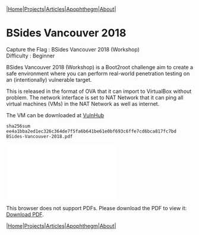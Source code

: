 |[Home](/README.md)|[Projects](/projects.md)|[Articles](/articles.md)|[Apophthegm](/apophthegm.md)|[About](/about.md)|

# **BSides Vancouver 2018**

Capture the Flag : BSides Vancouver 2018 (Workshop)  
Difficulty : Beginner  

BSides Vancouver 2018 (Workshop) is a Boot2root challenge aim to create a safe environment where you can perform real-world penetration testing on an (intentionally) vulnerable target.

This is released in the format of OVA that it can import to VirtualBox without problem. The network interface is set to NAT Network that it can ping all virtual machines (VMs) in the NAT Network as well as internet.

The VM can be downloaded at [VulnHub](https://www.vulnhub.com/entry/bsides-vancouver-2018-workshop,231/)

```
sha256sum ee4a1bba2ed1ec326c364de7f5fa6b641be61e0bf693c6ffe7cd6bca817fc7bd  BSides-Vancouver-2018.pdf
```

<object data="/pdf/BSides-Vancouver-2018.pdf" type="application/pdf" width="900px" height="700px">
    <embed src="/pdf/BSides-Vancouver-2018.pdf">
        <p>This browser does not support PDFs. Please download the PDF to view it: <a href="/pdf/BSides-Vancouver-2018.pdf">Download PDF</a>.</p>
</object>

|[Home](/README.md)|[Projects](/projects.md)|[Articles](/articles.md)|[Apophthegm](/apophthegm.md)|[About](/about.md)|

